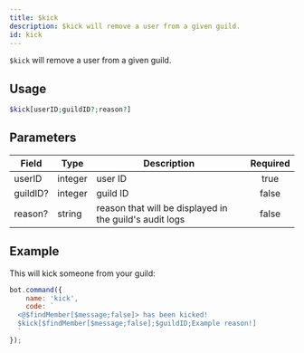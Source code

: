 ```yaml
---
title: $kick
description: $kick will remove a user from a given guild.
id: kick
---
```


`$kick` will remove a user from a given guild.

## Usage

```php
$kick[userID;guildID?;reason?]
```

## Parameters

| Field    | Type    | Description                                             | Required |
|----------|---------|---------------------------------------------------------|:--------:|
| userID   | integer | user ID                                                 |   true   |
| guildID? | integer | guild ID                                                |  false   |
| reason?  | string  | reason that will be displayed in the guild's audit logs |  false   |

## Example

This will kick someone from your guild:

```javascript
bot.command({
    name: 'kick',
    code: `
  <@$findMember[$message;false]> has been kicked!
  $kick[$findMember[$message;false];$guildID;Example reason!]
  `
});
```
